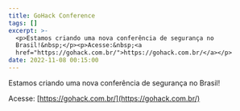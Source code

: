 ```yaml
---
title: GoHack Conference
tags: []
excerpt: >-
  <p>Estamos criando uma nova conferência de segurança no
  Brasil!&nbsp;</p><p>Acesse:&nbsp;<a
  href="https://gohack.com.br/">https://gohack.com.br/</a></p>
date: 2022-11-08 00:15:00
---
```


Estamos criando uma nova conferência de segurança no Brasil! 

Acesse: [https://gohack.com.br/](https://gohack.com.br/)
<!-- more -->
